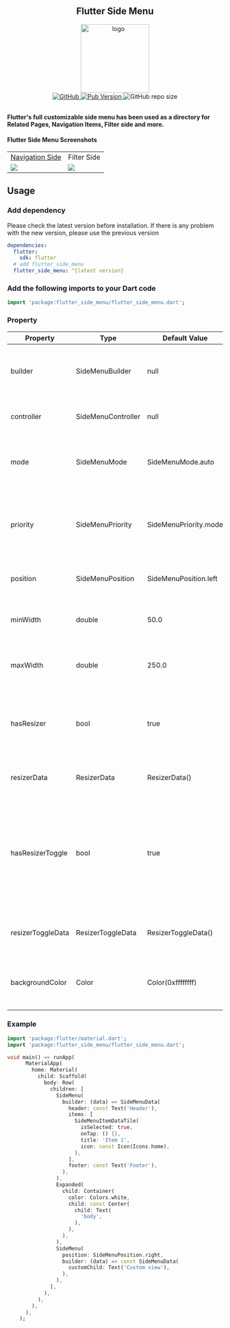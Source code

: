 <div align="center"> 
<h2 align="center">Flutter Side Menu</h2> 
<img height="160" align="center"  alt="logo" src="https://raw.githubusercontent.com/resfandiari/flutter_side_menu/main/assets/logo.png"/>
</br>
<a href="https://github.com/resfandiari/flutter_side_menu/blob/main/LICENSE">  
  <img alt="GitHub" src="https://img.shields.io/github/license/resfandiari/flutter_side_menu"> 
</a>  
<a href="https://github.com/resfandiari/flutter_side_menu">  
  <img alt="Pub Version" src="https://img.shields.io/pub/v/flutter_side_menu" />
</a>  
<a>  
  <img alt="GitHub repo size" src="https://img.shields.io/github/repo-size/resfandiari/flutter_side_menu">  
</a>  
</div>
</br>

**Flutter's full customizable side menu has been used as a directory for Related Pages, Navigation Items, Filter side and more.**

#### Flutter Side Menu Screenshots

<table>
  <tr>
    <td><a href="https://github.com/resfandiari/flutter_side_menu/tree/main/example/lib/navigation_side.dart">
Navigation Side    </a></td>
     <td>Filter Side</td>
  </tr>
  <tr>
    <td><img src="https://raw.githubusercontent.com/resfandiari/flutter_side_menu/main/assets/side_menu.png" ></td>
    <td><img src="https://raw.githubusercontent.com/resfandiari/flutter_side_menu/main/assets/side_filter.png" ></td>
  </tr>
 </table>

## Usage

### Add dependency

Please check the latest version before installation.
If there is any problem with the new version, please use the previous version

```yaml
dependencies:
  flutter:
    sdk: flutter
  # add flutter_side_menu
  flutter_side_menu: ^{latest version}
```

### Add the following imports to your Dart code

```dart
import 'package:flutter_side_menu/flutter_side_menu.dart';
```

### Property

| Property        | Type         | Default Value | Description                                                                 |
| --------------- | ------------ | ------------- | --------------------------------------------------------------------------- |
| builder      | SideMenuBuilder         | null          | Return 'SideMenuData' that includes headers, footers, items, or custom child                                             |
| controller      | SideMenuController         | null | The 'controller' that can be used to open, close, or toggle side menu.                    |
| mode         | SideMenuMode     | SideMenuMode.auto          | The 'SideMenuMode' which is auto, open or compact and can determine the menu state  |
| priority           | SideMenuPriority       | SideMenuPriority.mode          | The 'SideMenuPriority' which is mode or sizer. in sizer mode the side menu width not change if user set custom size with 'Resizer'   |
| position   | SideMenuPosition     | SideMenuPosition.left     | The 'SideMenuPosition' which is left or right.              |
| minWidth     | double  | 50.0      | The 'minWidth' value is used to determine the side menu width in the smallest case.                                                         |
| maxWidth | double         | 250.0         | The 'maxWidth' value is used to determine the side menu width in the largest case.                                                    |
| hasResizer    | bool         | true         | The 'hasResizer' enable 'Resizer' widget for side menu. With 'Resizer' the side menu width can be customized by the user.      |
| resizerData         | ResizerData | ResizerData()          | The 'ResizerData' that can set custom style for a 'Resizer'.         |
| hasResizerToggle         | bool | true          | The 'hasResizerToggle' enable 'ResizerToggle' widget for side menu. With 'ResizerToggle' button you can toggle the width of the side menu between 'minWidth' or 'maxWidth'.         |
| resizerToggleData         | ResizerToggleData | ResizerToggleData()          | The 'resizerToggleData' that can set custom style for a 'ResizerToggle'.         |
| backgroundColor         | Color | Color(0xffffffff)          | The 'backgroundColor' it's used to determine the side menu background color         |


### Example

``` dart
import 'package:flutter/material.dart';
import 'package:flutter_side_menu/flutter_side_menu.dart';

void main() => runApp(
      MaterialApp(
        home: Material(
          child: Scaffold(
            body: Row(
              children: [
                SideMenu(
                  builder: (data) => SideMenuData(
                    header: const Text('Header'),
                    items: [
                      SideMenuItemDataTile(
                        isSelected: true,
                        onTap: () {},
                        title: 'Item 1',
                        icon: const Icon(Icons.home),
                      ),
                    ],
                    footer: const Text('Footer'),
                  ),
                ),
                Expanded(
                  child: Container(
                    color: Colors.white,
                    child: const Center(
                      child: Text(
                        'body',
                      ),
                    ),
                  ),
                ),
                SideMenu(
                  position: SideMenuPosition.right,
                  builder: (data) => const SideMenuData(
                    customChild: Text('Custom view'),
                  ),
                ),
              ],
            ),
          ),
        ),
      ),
    );
```
